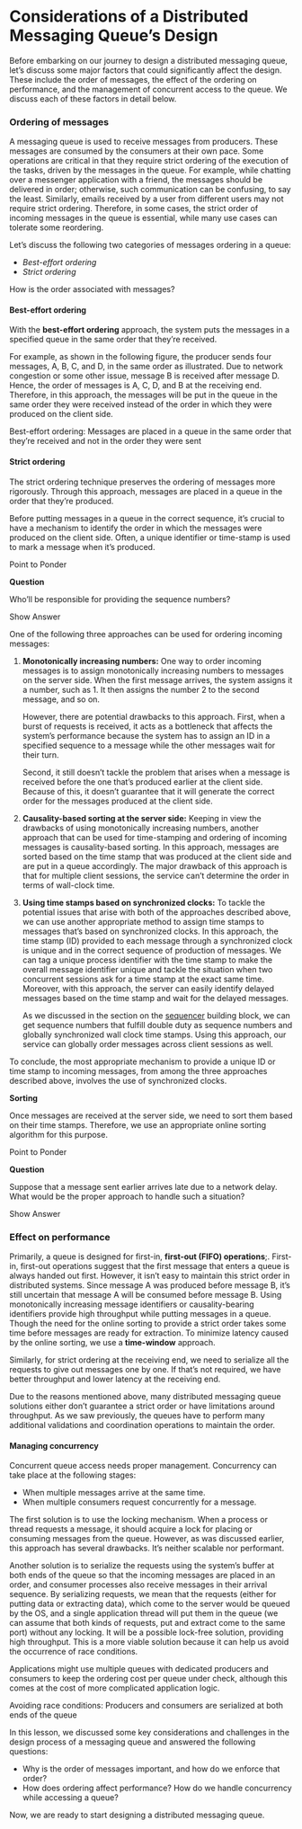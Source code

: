 # Considerations of a Distributed Messaging Queue’s Design

Before embarking on our journey to design a distributed messaging queue, let’s discuss some major factors that could significantly affect the design. These include the order of messages, the effect of the ordering on performance, and the management of concurrent access to the queue. We discuss each of these factors in detail below.

### Ordering of messages <a href="#ordering-of-messages-0" id="ordering-of-messages-0"></a>

A messaging queue is used to receive messages from producers. These messages are consumed by the consumers at their own pace. Some operations are critical in that they require strict ordering of the execution of the tasks, driven by the messages in the queue. For example, while chatting over a messenger application with a friend, the messages should be delivered in order; otherwise, such communication can be confusing, to say the least. Similarly, emails received by a user from different users may not require strict ordering. Therefore, in some cases, the strict order of incoming messages in the queue is essential, while many use cases can tolerate some reordering.

Let’s discuss the following two categories of messages ordering in a queue:

* _Best-effort ordering_
* _Strict ordering_

How is the order associated with messages?

#### Best-effort ordering <a href="#best-effort-ordering-0" id="best-effort-ordering-0"></a>

With the **best-effort ordering** approach, the system puts the messages in a specified queue in the same order that they’re received.

For example, as shown in the following figure, the producer sends four messages, A, B, C, and D, in the same order as illustrated. Due to network congestion or some other issue, message B is received after message D. Hence, the order of messages is A, C, D, and B at the receiving end. Therefore, in this approach, the messages will be put in the queue in the same order they were received instead of the order in which they were produced on the client side.

Best-effort ordering: Messages are placed in a queue in the same order that they’re received and not in the order they were sent

#### Strict ordering <a href="#strict-ordering-0" id="strict-ordering-0"></a>

The strict ordering technique preserves the ordering of messages more rigorously. Through this approach, messages are placed in a queue in the order that they’re produced.

Before putting messages in a queue in the correct sequence, it’s crucial to have a mechanism to identify the order in which the messages were produced on the client side. Often, a unique identifier or time-stamp is used to mark a message when it’s produced.

Point to Ponder

**Question**

Who’ll be responsible for providing the sequence numbers?

Show Answer

One of the following three approaches can be used for ordering incoming messages:

1.  **Monotonically increasing numbers:** One way to order incoming messages is to assign monotonically increasing numbers to messages on the server side. When the first message arrives, the system assigns it a number, such as 1. It then assigns the number 2 to the second message, and so on.

    However, there are potential drawbacks to this approach. First, when a burst of requests is received, it acts as a bottleneck that affects the system’s performance because the system has to assign an ID in a specified sequence to a message while the other messages wait for their turn.

    Second, it still doesn’t tackle the problem that arises when a message is received before the one that’s produced earlier at the client side. Because of this, it doesn’t guarantee that it will generate the correct order for the messages produced at the client side.
2. **Causality-based sorting at the server side:** Keeping in view the drawbacks of using monotonically increasing numbers, another approach that can be used for time-stamping and ordering of incoming messages is causality-based sorting. In this approach, messages are sorted based on the time stamp that was produced at the client side and are put in a queue accordingly. The major drawback of this approach is that for multiple client sessions, the service can’t determine the order in terms of wall-clock time.
3.  **Using time stamps based on synchronized clocks:** To tackle the potential issues that arise with both of the approaches described above, we can use another appropriate method to assign time stamps to messages that’s based on synchronized clocks. In this approach, the time stamp (ID) provided to each message through a synchronized clock is unique and in the correct sequence of production of messages. We can tag a unique process identifier with the time stamp to make the overall message identifier unique and tackle the situation when two concurrent sessions ask for a time stamp at the exact same time. Moreover, with this approach, the server can easily identify delayed messages based on the time stamp and wait for the delayed messages.

    As we discussed in the section on the [sequencer](https://www.educative.io/collection/page/10370001/4941429335392256/6499939719053312) building block, we can get sequence numbers that fulfill double duty as sequence numbers and globally synchronized wall clock time stamps. Using this approach, our service can globally order messages across client sessions as well.

To conclude, the most appropriate mechanism to provide a unique ID or time stamp to incoming messages, from among the three approaches described above, involves the use of synchronized clocks.

**Sorting**

Once messages are received at the server side, we need to sort them based on their time stamps. Therefore, we use an appropriate online sorting algorithm for this purpose.

Point to Ponder

**Question**

Suppose that a message sent earlier arrives late due to a network delay. What would be the proper approach to handle such a situation?

Show Answer

### Effect on performance <a href="#effect-on-performance-0" id="effect-on-performance-0"></a>

Primarily, a queue is designed for first-in, **first-out (FIFO) operations**;. First-in, first-out operations suggest that the first message that enters a queue is always handed out first. However, it isn’t easy to maintain this strict order in distributed systems. Since message A was produced before message B, it’s still uncertain that message A will be consumed before message B. Using monotonically increasing message identifiers or causality-bearing identifiers provide high throughput while putting messages in a queue. Though the need for the online sorting to provide a strict order takes some time before messages are ready for extraction. To minimize latency caused by the online sorting, we use a **time-window** approach.

Similarly, for strict ordering at the receiving end, we need to serialize all the requests to give out messages one by one. If that’s not required, we have better throughput and lower latency at the receiving end.

Due to the reasons mentioned above, many distributed messaging queue solutions either don’t guarantee a strict order or have limitations around throughput. As we saw previously, the queues have to perform many additional validations and coordination operations to maintain the order.

#### Managing concurrency <a href="#managing-concurrency-0" id="managing-concurrency-0"></a>

Concurrent queue access needs proper management. Concurrency can take place at the following stages:

* When multiple messages arrive at the same time.
* When multiple consumers request concurrently for a message.

The first solution is to use the locking mechanism. When a process or thread requests a message, it should acquire a lock for placing or consuming messages from the queue. However, as was discussed earlier, this approach has several drawbacks. It’s neither scalable nor performant.

Another solution is to serialize the requests using the system’s buffer at both ends of the queue so that the incoming messages are placed in an order, and consumer processes also receive messages in their arrival sequence. By serializing requests, we mean that the requests (either for putting data or extracting data), which come to the server would be queued by the OS, and a single application thread will put them in the queue (we can assume that both kinds of requests, put and extract come to the same port) without any locking. It will be a possible lock-free solution, providing high throughput. This is a more viable solution because it can help us avoid the occurrence of race conditions.

Applications might use multiple queues with dedicated producers and consumers to keep the ordering cost per queue under check, although this comes at the cost of more complicated application logic.

Avoiding race conditions: Producers and consumers are serialized at both ends of the queue

In this lesson, we discussed some key considerations and challenges in the design process of a messaging queue and answered the following questions:

* Why is the order of messages important, and how do we enforce that order?
* How does ordering affect performance? How do we handle concurrency while accessing a queue?

Now, we are ready to start designing a distributed messaging queue.
